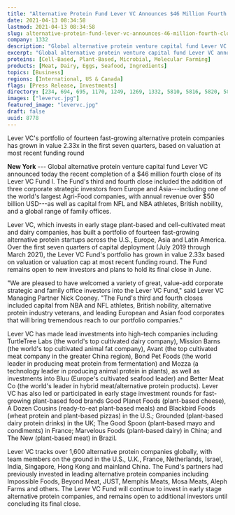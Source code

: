 ```yaml
---
title: "Alternative Protein Fund Lever VC Announces $46 Million Fourth Close, 2.33x Growth in Portfolio Value"
date: 2021-04-13 08:34:58
lastmod: 2021-04-13 08:34:58
slug: alternative-protein-fund-lever-vc-announces-46-million-fourth-close-233x-growth-portfolio
company: 1332
description: "Global alternative protein venture capital fund Lever VC announced today the recent completion of a $46 million fourth close of its Lever VC Fund I. The Fund’s third and fourth close included the addition of three corporate strategic investors from Europe and Asia—including one of the world’s largest Agri-Food companies, with annual revenue over $50 billion USD—as well as capital from NFL and NBA athletes, British nobility, and a global range of family offices."
excerpt: "Global alternative protein venture capital fund Lever VC announced today the recent completion of a $46 million fourth close of its Lever VC Fund I. The Fund’s third and fourth close included the addition of three corporate strategic investors from Europe and Asia—including one of the world’s largest Agri-Food companies, with annual revenue over $50 billion USD—as well as capital from NFL and NBA athletes, British nobility, and a global range of family offices."
proteins: [Cell-Based, Plant-Based, Microbial, Molecular Farming]
products: [Meat, Dairy, Eggs, Seafood, Ingredients]
topics: [Business]
regions: [International, US & Canada]
flags: [Press Release, Investments]
directory: [234, 694, 695, 1170, 1249, 1269, 1332, 5810, 5816, 5820, 5827, 5831, 6196, 7856, 8464, 8602, 8754]
images: ["levervc.jpg"]
featured_image: "levervc.jpg"
draft: false
uuid: 8778
---
```

Lever VC's portfolio of fourteen fast-growing alternative protein
companies has grown in value 2.33x in the first seven quarters, based on
valuation at most recent funding round

**New York** --- Global alternative protein venture capital fund Lever
VC announced today the recent completion of a \$46 million fourth close
of its Lever VC Fund I. The Fund's third and fourth close included the
addition of three corporate strategic investors from Europe and
Asia---including one of the world's largest Agri-Food companies, with
annual revenue over \$50 billion USD---as well as capital from NFL and
NBA athletes, British nobility, and a global range of family offices.

Lever VC, which invests in early stage plant-based and cell-cultivated
meat and dairy companies, has built a portfolio of fourteen fast-growing
alternative protein startups across the U.S., Europe, Asia and Latin
America. Over the first seven quarters of capital deployment (July 2019
through March 2021), the Lever VC Fund's portfolio has grown in value
2.33x based on valuation or valuation cap at most recent funding round.
The Fund remains open to new investors and plans to hold its final close
in June.

"We are pleased to have welcomed a variety of great, value-add corporate
strategic and family office investors into the Lever VC Fund," said
Lever VC Managing Partner Nick Cooney. "The Fund's third and fourth
closes included capital from NBA and NFL athletes, British nobility,
alternative protein industry veterans, and leading European and Asian
food corporates that will bring tremendous reach to our portfolio
companies."

Lever VC has made lead investments into high-tech companies including
TurtleTree Labs (the world's top cultivated dairy company), Mission
Barns (the world's top cultivated animal fat company), Avant (the top
cultivated meat company in the greater China region), Bond Pet Foods
(the world leader in producing meat protein from fermentation) and Mozza
(a technology leader in producing animal protein in plants), as well as
investments into Bluu (Europe's cultivated seafood leader) and Better
Meat Co (the world's leader in hybrid meat/alternative protein
products). Lever VC has also led or participated in early stage
investment rounds for fast-growing plant-based food brands Good Planet
Foods (plant-based cheese), A Dozen Cousins (ready-to-eat plant-based
meals) and Blackbird Foods (wheat protein and plant-based pizzas) in the
U.S.; Grounded (plant-based dairy protein drinks) in the UK; The Good
Spoon (plant-based mayo and condiments) in France; Marvelous Foods
(plant-based dairy) in China; and The New (plant-based meat) in Brazil.

Lever VC tracks over 1,600 alternative protein companies globally, with
team members on the ground in the U.S., U.K., France, Netherlands,
Israel, India, Singapore, Hong Kong and mainland China. The Fund's
partners had previously invested in leading alternative protein
companies including Impossible Foods, Beyond Meat, JUST, Memphis Meats,
Mosa Meats, Aleph Farms and others. The Lever VC Fund will continue to
invest in early stage alternative protein companies, and remains open to
additional investors until concluding its final close.
